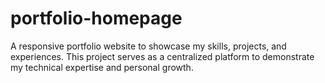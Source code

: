 # portfolio-homepage
A responsive portfolio website to showcase my skills, projects, and experiences. This project serves as a centralized platform to demonstrate my technical expertise and personal growth.
